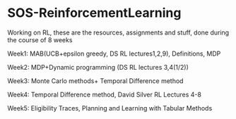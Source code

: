# SOS-ReinforcementLearning
Working on RL, these are the resources, assignments and stuff, done during the course of 8 weeks

Week1: MAB(UCB+epsilon greedy, DS RL lectures1,2,9), Definitions, MDP

Week2: MDP+Dynamic programming (DS RL lectures 3,4(1/2))

Week3: Monte Carlo methods+ Temporal Difference method

Week4: Temporal Difference method, David Silver RL Lectures 4-8

Week5: Eligibility Traces, Planning and Learning with Tabular Methods
